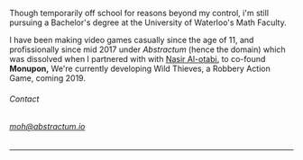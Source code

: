 Though temporarily off school for reasons beyond my control, i'm still pursuing
a Bachelor's degree at the University of Waterloo's Math Faculty.

I have been making video games casually since the age of 11, and profissionally since mid 2017 under *Abstractum* (hence the domain) which was dissolved when I partnered with
with [Nasir Al-otabi.](https://twitter.com/NotNasser) to co-found **Monupon,** We're currently developing Wild Thieves, a Robbery Action Game, coming 2019.   


###### Contact
###### moh@abstractum.io
-----
